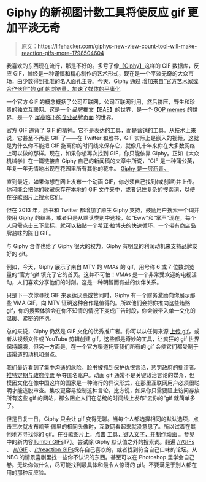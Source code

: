 # Giphy 的新视图计数工具将使反应 gif 更加平淡无奇

> 原文：<https://lifehacker.com/giphys-new-view-count-tool-will-make-reaction-gifs-more-1798504604>

我喜欢的东西现在流行，那是不好的。多亏了像[【Giphy】](https://giphy.com/)这样的 GIF 数据库，反应 GIF，曾经是一种谨慎和精心制作的艺术形式，现在是一个平淡无奇的大众市场，由少数得到批准的名人面孔主导。今天，Giphy 通过 [增加来自“官方艺术家或合作伙伴”的 gif 的浏览量，加速了媒体的平庸化](https://medium.com/@giphy/introducing-gif-view-counts-e3ec1899e7bd)



一个官方 GIF 的概念概括了公司互联网，公司互联网利用，然后挤压，野生和珍贵的独立互联网。这是一个 [品牌推文【BAE】](https://twitter.com/brandssayingbae)的世界，是一个 [GOP memes](http://mashable.com/2017/06/07/gop-meme-fail/) 的世界，是一个 [居高临下的企业品牌页面](https://www.facebook.com/corporatebollocks/) 的世界。

官方 GIF 违背了 GIF 的精神。它不是表达的工具，而是营销的工具。从技术上来说，它甚至不再是 GIF 了——在 Twitter 和脸书，GIF 实际上是嵌入的视频，这就是为什么你不能把 GIF 拖离你的时间线来保存它，就像几十年来你在大多数网络上可以做的那样。现在，如果你想再次找到 GIF，你只能依靠 Giphy。正如《大众机械学》在一篇链接自 Giphy 自己的新闻稿的文章中所说，“GIF 是一种蒲公英，年复一年无情地出现在花园里所有其他的花中。 [Giphy 是一层沥青。](http://www.popularmechanics.com/technology/a21457/the-gif-is-dead-long-live-the-gif/)

直到最近，如果你想在网上发布一个动画 GIF，你必须自己找到(或创建)并上传。你可能会把你的收藏保存在本地的 GIF 文件夹中，或者记住复杂的搜索词，以便在谷歌图片上搜索它们。

但在 2013 年，脸书和 Twitter 都增加了原生 Giphy 支持，鼓励用户搜索一个词并使用 Giphy 的结果，或者只是从默认类别中选择，如“Eww”和“掌声”现在，每个人只需点击三下鼠标，就可以粘贴一个希亚·拉博夫的快速循环，一个带有商店品牌盐味的陈旧 GIF。

与 Giphy 合作也给了 Giphy 很大的权力，Giphy 有明显的利润动机来支持品牌友好的 gif。

例如，今天，Giphy 展示了来自 MTV 的 VMAs 的 gif，用号称 6 或 7 位数浏览量的“官方”gif 填充了它的首页。这并不可怕！VMAs 是一个非常受欢迎的电视活动，人们喜欢分享他们的时刻。这是一种明智而有益的伙伴关系。

只是下一次你寻找 GIF 来表达厌恶或赞同时，Giphy 有一个财务激励向你展示那些 VMA GIF，向 MTV 证明这种合作是值得的。所以他们会把你推向这些贿赂 gif，你的搜索体验会在你不知情的情况下变成广告时段，你会被带入单一文化的温暖、紧密的怀抱。

总的来说，Giphy 仍然是 GIF 文化的优秀推广者。你可以从任何来源 [上传 gif](https://giphy.com/create/gifmaker)，或者从视频文件或 YouTube 剪辑创建 gif。这些都是奇妙的工具，让疯狂的 gif 世界保持翻腾，但另一方面是，在一个官方渠道托管我们所有的 gif 会使它们都受制于该渠道的动机和弱点。

我们最近看到了集中沟通的危险，脸书被抓到保护仇恨言论，惩罚政府的批评者。 [推特定期与政府传票](http://www.npr.org/sections/thetwo-way/2017/04/06/522914335/twitter-sues-homeland-security-to-protect-anonymity-of-alt-immigration-account) 争夺匿名账户。动画 gif 通常不是关键政治言论的媒介，但模因文化在像中国这样的国家是一种流行的异议形式，在那里互联网用户必须很聪明才能逃脱审查。集权更容易控制这种言论。比方说，如果你只需要阻止访问存放所有这些 gif 的网站，那么阻止人们在总统的时间线上发布“去你的”gif 就简单多了。

但是日复一日，Giphy 只会让 gif 变得无聊。当每个人都选择相同的默认选项，点击三次就发布凯蒂·佩里的相同头像时，互联网看起来就没意思了。所以试着在其他地方寻找你的 gif。在谷歌图片上，点击 [工具，键入文字，并制作动画](https://www.google.com/search?tbs=itp%3Aanimated&tbm=isch&sa=1&q=happy+dog) 。参见中的新内容[Tumblr GIFs](https://www.tumblr.com/explore/gifs)T7】。尝试除 Giphy 默认值之外的搜索词。翻遍 [/r/GIFs](https://www.reddit.com/r/gifs/) 、 [/r/GIF](https://www.reddit.com/r/gif/) 、[/r/reaction GIFs](https://www.reddit.com/r/reactiongifs/)保存自己喜欢的，或者找到符合自己口味的论坛。从 NBC 的情景喜剧里找一些你不认识的东西。甚至可以在 Photoshop 里学会自己卷。无论你做什么，尽可能找到最具体和最令人惊讶的 gif。不要满足于别人都在用的那种反应脸。